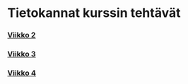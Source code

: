 # Tietokannat kurssin tehtävät

### [Viikko 2](https://github.com/smpKlaa/AMK-tietokannat/tree/main/Viikko-2#viikko-2---yhteen-taulukkoon-kohdistuvat-kyselyt-ja-where-osan-liitosehto)

### [Viikko 3](https://github.com/smpKlaa/AMK-tietokannat/tree/main/Viikko-3#viikko-3---join-ja-sis%C3%A4kyselyt)

### [Viikko 4](https://github.com/smpKlaa/AMK-tietokannat/tree/main/Viikko-4#viikko-4---koostetietokyselyt-ja-p%C3%A4ivityskyselyt)